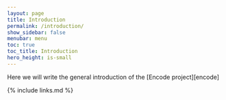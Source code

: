 ```yaml
---
layout: page
title: Introduction
permalink: /introduction/
show_sidebar: false
menubar: menu
toc: true
toc_title: Introduction
hero_height: is-small
---
```


Here we will write the general introduction of the [Encode project][encode]

{% include links.md %}